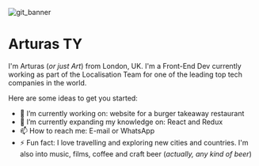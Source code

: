 ![git_banner](https://user-images.githubusercontent.com/30295076/189889778-8b409aec-efd1-4257-a68e-73a43bf20d31.jpg)

# Arturas TY
I'm Arturas (*or just Art*) from London, UK. I'm a Front-End Dev currently working as part of the Localisation Team for one of the leading top tech companies in the world.

Here are some ideas to get you started:

- 🔭 I’m currently working on: website for a burger takeaway restaurant
- 🏫 I’m currently expanding my knowledge on: React and Redux
- 📫 How to reach me: E-mail or WhatsApp
- ⚡ Fun fact: I love travelling and exploring new cities and countries. I'm also into music, films, coffee and craft beer (*actually, any kind of beer*)
